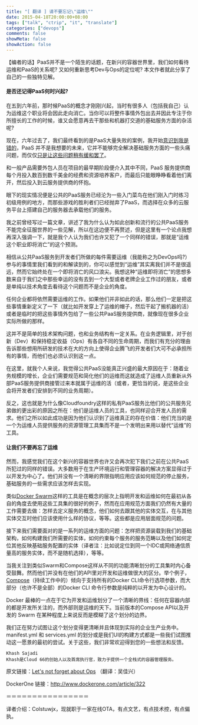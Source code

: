 ```yaml
---
title: "[ 翻译 ] 请不要忘记\"运维\""
date: 2015-04-18T20:00:00+08:00
tags: ["talk", "ctrip", "it", "translate"]
categories: ["devops"]
comments: false
showMeta: false
showAction: false
---
```


【编者的话】PaaS并不是一个陌生的话题，在新兴的容器世界里，我们如何看待运维和PaaS的关系呢? 又如何重新思考Dev与Ops的定位呢? 本文作者就此分享了自己的一些独特见解。

<!--more-->

#### 是否还记得PaaS何时兴起?

在五到六年前，那时候PaaS的概念才刚刚兴起，当时有很多人（包括我自己）认为运维这个职业将会因此走向消亡。当你可以将整件事情外包出去并因此专注于你所擅长的工作的时候，谁又会愿意再去干那些和机器打交道的基础服务方面的杂活呢?

现在，六年过去了，我们最终看到的是PaaS大量失败的案例，我开始[意识到我是错的](http://blog.cloud66.com/show-me-the-money-whats-wrong-with-public-paas/)，PaaS 并不是我想要的未来，它并不能够完全解决基础服务方面的一些头痛问题，而仅仅[只是让这些问题稍有缓和罢了](http://blog.cloud66.com/paas-is-hurting-you-here-is-why/)。

和一般产品需要外包人员在项目的最早期阶段便介入其中不同，PaaS 服务提供商每个月投入数百到数千美金的经费和资源培养客户，而最后只能眼睁睁看着他们离开，然后投入到云服务提供商的怀抱。

眼下的现实情况便是公共的PaaS服务已经沦为一些入门菜鸟在他们刚入门时练习初级用例的地方，而那些游戏的胜利者们已经抛弃了PaaS，而选择在众多的云服务平台上搭建自己的服务器去承载他们的服务。

我之前曾经写过一篇文章，讲述了我为什么认为如此创新和流行的公共PaaS服务不能完全征服世界的一些见解，所以在这边便不再赘述，但是这里有一个论点我想再深入强调一下，就是我个人认为我们也许又犯了一个同样的错误，那就是“运维这个职业即将消亡”的这个预测。

相信从公共PaaS服务到开发者们所做的每件需要运维（我能称之为DevOps吗?）参与的事情里我们看到的和解读到的，你可以感觉到“运维”其实离我们并不是很遥远，然而它始终处在一个即将消亡的风口浪尖。我想这种“运维即将消亡”的思想多数来自于我们之中那些幸运的没有去到一个大型或者老牌企业工作过的朋友，或者是单纯以技术角度去看待这个问题而不是企业的角度。

任何企业都将依然需要运维的工作。如果他们并非如此的话，那么他们一定是把这些事情重新定义了一下（就比如开发穿上了运维的帽子，然后干起了搬机器的活）或者是临时的把这些事情外包给了一些公共PaaS服务提供商，就像现在很多企业实际所做的那样。

这并不是简单的技术架构问题，也和业务结构有一定关系。在业务逻辑里，对于创新（Dev）和保持稳定收益（Ops）有各自不同的生命周期，而我们有充分的理由告诉那些想用所研发的技术在大的方向上使得企业腾飞的开发者们大可不必承担所有的事情，而他们也必须认识到这一点。

在这里，就我个人来说，我觉得公共PaaS没能真正兴盛的最大原因在于：随着业务规模的增长，企业们需要规范和简化他们的运维而这就造成了运维人员重新从外部PaaS服务提供商接管过来本就属于运维的活（或者，更恰当的说，是这些企业会将开发者们安排到不同的业务周期）。

反之，这也就是为什么像Cloudfoundry这样的私有PaaS服务比他们的公共服务兄弟做的更出彩的原因之所在：他们是运维人员的工具，也同样迎合开发人员的需求。他们之所以如此成功是因为他们认识到了运维真正的存在价值：他们充当的是一个为运维人员提供服务的资源管理工具集而不是一个发明出来用以替代“运维”的工具。

#### 让我们不要再忘了运维

然而，我感觉我们在这个新兴的容器世界也许又会再次犯下我们之前在公共PaaS所犯过的同样的错误。大多数用于在生产环境运行和管理容器的解决方案显得过于以开发为中心了。他们并没有一个清晰的界限指明应用应该如何规范的停止服务，基础服务的一些需求应该怎样去实现。

类似[Docker Swarm](https://github.com/docker/swarm/)这样的工具是在概念的层次上指明开发和运维如何在最初从各自的角度去使用这些工具集的很好的例子，然而在应用规范方面我们仍然有大量的工作需要去做：怎样去定义服务的概念，他们如何去跟其他的实体交互，在与其他实体交互时他们应该使用什么样的协议，等等。这些都是应用层面规范的问题。

接下来我们需要面对的是一系列的运维方面的问题：怎样把资源装载到我们的基础架构，如何构建我们所需要的实体，如何约束每个服务的服务范畴以及他们如何定位其他反映基础服务配置的实体（译者注：比如说定位到同一个IDC或网络通信质量高的服务实体，而不是随机选择），等等。

当我关注到类似Swarm和Compose这样从不同的功能清晰划分的工具集时内心备受鼓舞。然而他们并没有在他们的API里对开发和运维做很大的区分。举个例子，[Compose](https://github.com/docker/compose)（持续工作中的）倾向于支持所有的Docker CLI命令行选项参数，而大部分（也许不是全部）的Docker CLI 命令行参数是纯粹的以开发为中心设计的。

Docker 最棒的一点在于它为开发和运维划分了一个清晰的界线：任何在容器内部的都是开发所关注的，而外部则是运维的天下。当前版本的Compose API以及开发的 Swarm 在某种程度上来说反而是模糊了这个划分的边界。

我们正在努力试图让这个划分变得更清晰并且体现到实际的企业生产业务中。
manifest.yml 和 services.yml 的划分或是我们UI的构建方式都是一些我们试图推动这一愿景的最初的尝试。关于这些，我们非常欢迎得到您的一些想法和反馈。

	Khash Sajadi
	Khash是Cloud 66的创始人以及首席执行官，致力于提供一个全栈式的容器管理服务。

原文链接：[Let's not forget about Ops](http://blog.cloud66.com/news-of-ops-death-has-been-greatly-exaggerated/)
（翻译：吴佳兴）

DockerOne 链接：http://www.dockerone.com/article/322

＝＝＝＝＝＝＝＝＝＝＝＝＝＝＝＝

译者介绍：Colstuwjx，现就职于一家在线OTA，有点文艺，有点技术控，有点偏执。
